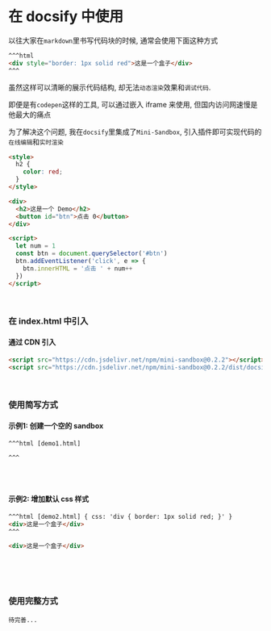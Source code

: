 
# 在 docsify 中使用

以往大家在`markdown`里书写代码块的时候, 通常会使用下面这种方式

```html
^^^html
<div style="border: 1px solid red">这是一个盒子</div>
^^^
```

虽然这样可以清晰的展示代码结构, 却无法`动态渲染`效果和`调试代码`.

即便是有`codepen`这样的工具, 可以通过嵌入 iframe 来使用, 但国内访问网速慢是他最大的痛点

为了解决这个问题, 我在`docsify`里集成了`Mini-Sandbox`, 引入插件即可实现代码的`在线编辑`和`实时渲染`

```html [index.html]
<style>
  h2 {
    color: red;
  }
</style>

<div>
  <h2>这是一个 Demo</h2>
  <button id="btn">点击 0</button>
</div>

<script>
  let num = 1
  const btn = document.querySelector('#btn')
  btn.addEventListener('click', e => {
    btn.innerHTML = '点击 ' + num++
  })
</script>
```

<br />

### 在 index.html 中引入

#### 通过 CDN 引入

```html
<script src="https://cdn.jsdelivr.net/npm/mini-sandbox@0.2.2"></script>
<script src="https://cdn.jsdelivr.net/npm/mini-sandbox@0.2.2/dist/docsify-plugin.js"></script>
```


<br />

### 使用简写方式

#### 示例1: 创建一个空的 sandbox

```
^^^html [demo1.html]

^^^
```

```html [demo1.html]

```

<br />

#### 示例2: 增加默认 css 样式

```html
^^^html [demo2.html] { css: 'div { border: 1px solid red; }' }
<div>这是一个盒子</div>
^^^
```

```html [demo2.html] { css: 'div { border: 1px solid red; }' }
<div>这是一个盒子</div>
```

<br />
<br />
<br />

### 使用完整方式

```
待完善...
```

<div id="test-demo"></div>

<script>
new MiniSandbox({
  el: document.querySelector('#test-demo'),
  files: {
    'index.html': {
      type: 'html',
      defaultValue: "<style>\n  h2 {\n    color: red;\n  }\n</style>\n\n<div>\n  <h2>这是一个 Demo</h2>\n  <button id=\"btn\">点击 0</button>\n</div>\n\n<\script>\n  let num = 1\n  const btn = document.querySelector('#btn')\n  btn.addEventListener('click', e => {\n    btn.innerHTML = '点击 ' + num++\n  })\n<\/script>\n",
      css: '* { color: red }',
    },
    'test.html': {
      defaultValue: `<button onclick="alert('Hello')">按钮</button>`,
    }
  },
  publicResource: {
    css: '* { text-align: center }',
    js: '',
    jsLibs: [],
    cssLibs: [],
  },
  defaultConfig: {
    theme: 'light',
    autoRun: true, // 是否自动保存
    editorWidth: '55%', // 编辑区域的默认宽度占比
    height: '400px',
    draggable: true,
  },
  events: {
    onChange: () => {},
    onLoad: () => {},
  }
})
</script>